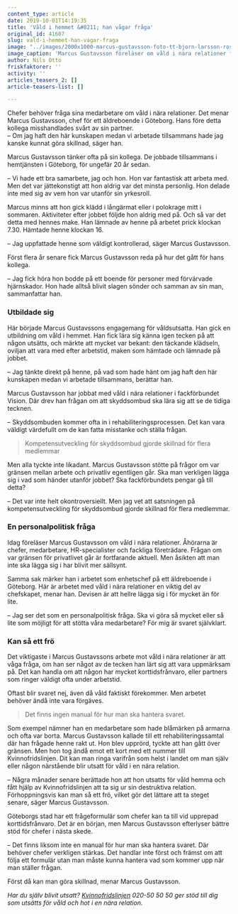 ```yaml
---
content_type: article
date: 2019-10-01T14:19:35
title: 'Våld i hemmet &#8211; han vågar fråga'
original_id: 41607
slug: vald-i-hemmet-han-vagar-fraga
image: "../images/2000x1000-marcus-gustavsson-foto-tt-bjorn-larsson-rosvall.jpg"
image_caption: 'Marcus Gustavsson föreläser om våld i nära relationer för chefer och fackliga företrädare. Ofta kommer frågan upp om var gränsen för privatlivet går, men åsikten att man inte ska lägga sig i har blivit mer sällsynt. '
author: Nils Otto 
friskfaktorer: ''
activity: ''
articles_teasers_2: []
article-teasers-list: []

---
```


Chefer behöver fråga sina medarbetare om våld i nära relationer. Det menar Marcus Gustavsson, chef för ett äldreboende i Göteborg. Hans före detta kollega misshandlades svårt av sin partner.  
– Om jag haft den här kunskapen medan vi arbetade tillsammans hade jag kanske kunnat göra skillnad, säger han.

Marcus Gustavsson tänker ofta på sin kollega. De jobbade tillsammans i hemtjänsten i Göteborg, för ungefär 20 år sedan.

– Vi hade ett bra samarbete, jag och hon. Hon var fantastisk att arbeta med. Men det var jättekonstigt att hon aldrig var det minsta personlig. Hon delade inte med sig av vem hon var utanför sin yrkesroll.

Marcus minns att hon gick klädd i långärmat eller i polokrage mitt i sommaren. Aktiviteter efter jobbet följde hon aldrig med på. Och så var det detta med hennes make. Han lämnade av henne på arbetet prick klockan 7.30. Hämtade henne klockan 16.

– Jag uppfattade henne som väldigt kontrollerad, säger Marcus Gustavsson.

Först flera år senare fick Marcus Gustavsson reda på hur det gått för hans kollega.

– Jag fick höra hon bodde på ett boende för personer med förvärvade hjärnskador. Hon hade alltså blivit slagen sönder och samman av sin man, sammanfattar han.

### Utbildade sig

Här började Marcus Gustavssons engagemang för våldsutsatta. Han gick en utbildning om våld i hemmet. Han fick lära sig känna igen tecken på att någon utsätts, och märkte att mycket var bekant: den täckande klädseln, oviljan att vara med efter arbetstid, maken som hämtade och lämnade på jobbet.

– Jag tänkte direkt på henne, på vad som hade hänt om jag haft den här kunskapen medan vi arbetade tillsammans, berättar han.

Marcus Gustavsson har jobbat med våld i nära relationer i fackförbundet Vision. Där drev han frågan om att skyddsombud ska lära sig att se de tidiga tecknen.

– Skyddsombuden kommer ofta in i rehabiliteringsprocessen. Det kan vara väldigt värdefullt om de kan fatta misstanke och ställa frågan.

> Kompetensutveckling för skyddsombud gjorde skillnad för flera medlemmar

Men alla tyckte inte likadant. Marcus Gustavsson stötte på frågor om var gränsen mellan arbete och privatliv egentligen går. Ska man verkligen lägga sig i vad som händer utanför jobbet? Ska fackförbundets pengar gå till detta?

– Det var inte helt okontroversiellt. Men jag vet att satsningen på kompetensutveckling för skyddsombud gjorde skillnad för flera medlemmar.

### En personalpolitisk fråga

Idag föreläser Marcus Gustavsson om våld i nära relationer. Åhörarna är chefer, medarbetare, HR-specialister och fackliga företrädare. Frågan om var gränsen för privatlivet går är fortfarande aktuell. Men åsikten att man inte ska lägga sig i har blivit mer sällsynt.

Samma sak märker han i arbetet som enhetschef på ett äldreboende i Göteborg. Här är arbetet med våld i nära relationer en viktig del av chefskapet, menar han. Devisen är att hellre lägga sig i för mycket än för lite.

– Jag ser det som en personalpolitisk fråga. Ska vi göra så mycket eller så lite som möjligt för att stötta våra medarbetare? För mig är svaret självklart.

### Kan så ett frö

Det viktigaste i Marcus Gustavssons arbete mot våld i nära relationer är att våga fråga, om han ser något av de tecken han lärt sig att vara uppmärksam på. Det kan handla om att någon har mycket korttidsfrånvaro, eller partners som ringer väldigt ofta under arbetstid.

Oftast blir svaret nej, även då våld faktiskt förekommer. Men arbetet behöver ändå inte vara förgäves.

> Det finns ingen manual för hur man ska hantera svaret.

Som exempel nämner han en medarbetare som hade blåmärken på armarna och ofta var borta. Marcus Gustavsson kallade till ett rehabiliteringssamtal där han frågade henne rakt ut. Hon blev upprörd, tyckte att han gått över gränsen. Men hon tog ändå emot ett kort med ett nummer till Kvinnofridslinjen. Dit kan man ringa varifrån som helst i landet om man själv eller någon närstående blir utsatt för våld i en nära relation.

– Några månader senare berättade hon att hon utsatts för våld hemma och fått hjälp av Kvinnofridslinjen att ta sig ur sin destruktiva relation. Förhoppningsvis kan man så ett frö, vilket gör det lättare att ta steget senare, säger Marcus Gustavsson.

Göteborgs stad har ett frågeformulär som chefer kan ta till vid upprepad korttidsfrånvaro. Det är en början, men Marcus Gustavsson efterlyser bättre stöd för chefer i nästa skede.

– Det finns liksom inte en manual för hur man ska hantera svaret. Där behöver chefer verkligen stärkas. Det handlar inte först och främst om att följa ett formulär utan man måste kunna hantera vad som kommer upp när man ställer frågan.

Först då kan man göra skillnad, menar Marcus Gustavsson.

_Har du själv blivit utsatt? [Kvinnofridslinjen](https://kvinnofridslinjen.se/sv/) 020-50 50 50 ger stöd till dig som utsätts för våld och hot i en nära relation._

